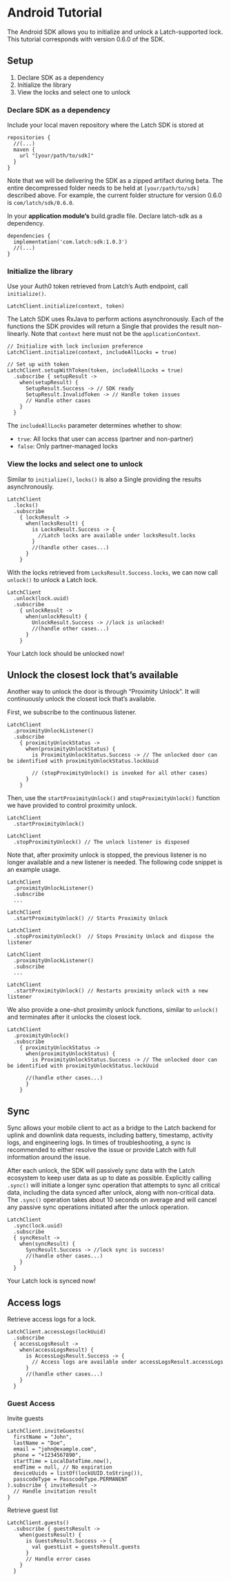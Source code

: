 # Android Tutorial

The Android SDK allows you to initialize and unlock a Latch-supported lock. This tutorial corresponds with version 0.6.0 of the SDK.

## Setup

1. Declare SDK as a dependency
1. Initialize the library
1. View the locks and select one to unlock

### Declare SDK as a dependency

Include your local maven repository where the Latch SDK is stored at

```
repositories {
  //(...)
  maven {
    url "[your/path/to/sdk]"
  }
}
```

Note that we will be delivering the SDK as a zipped artifact during beta. The entire decompressed folder needs to be held at `[your/path/to/sdk]` described above. For example, the current folder structure for version 0.6.0 is `com/latch/sdk/0.6.0`.

In your **application module’s** build.gradle file. Declare latch-sdk as a dependency.

```
dependencies {
  implementation('com.latch:sdk:1.0.3')
  //(...)
}
```

### Initialize the library

Use your Auth0 token retrieved from Latch’s Auth endpoint, call `initialize()`.

```
LatchClient.initialize(context, token)
```

The Latch SDK uses RxJava to perform actions asynchronously. Each of the functions the SDK provides will return a Single that provides the result non-linearly.
Note that `context` here must not be the `applicationContext`.

```
// Initialize with lock inclusion preference
LatchClient.initialize(context, includeAllLocks = true)

// Set up with token
LatchClient.setupWithToken(token, includeAllLocks = true)
  .subscribe { setupResult ->
    when(setupResult) {
      SetupResult.Success -> // SDK ready
      SetupResult.InvalidToken -> // Handle token issues
      // Handle other cases
    }
  }
```

The `includeAllLocks` parameter determines whether to show:
- `true`: All locks that user can access (partner and non-partner)
- `false`: Only partner-managed locks

### View the locks and select one to unlock

Similar to `initialize()`, `locks()` is also a Single providing the results asynchronously.

```
LatchClient
  .locks()
  .subscribe
    { locksResult ->
      when(locksResult) {
        is LocksResult.Success -> {
          //Latch locks are available under locksResult.locks
        }
        //(handle other cases...)
      }
    }
```

With the locks retrieved from `LocksResult.Success.locks`, we can now call `unlock()` to unlock a Latch lock.

```
LatchClient
  .unlock(lock.uuid)
  .subscribe
    { unlockResult ->
      when(unlockResult) {
        UnlockResult.Success -> //lock is unlocked!
        //(handle other cases...)
      }
    }
```

Your Latch lock should be unlocked now!

## Unlock the closest lock that’s available

Another way to unlock the door is through “Proximity Unlock”. It will continuously unlock the closest lock that’s available.

First, we subscribe to the continuous listener.

```
LatchClient
  .proximityUnlockListener()
  .subscribe 
    { proximityUnlockStatus ->
      when(proximityUnlockStatus) {
        is ProximityUnlockStatus.Success -> // The unlocked door can be identified with proximityUnlockStatus.lockUuid
		
        // (stopProximityUnlock() is invoked for all other cases)
      }
    }
```

Then, use the `startProximityUnlock()` and `stopProximityUnlock()` function we have provided to control proximity unlock.

```
LatchClient
  .startProximityUnlock()
```

```
LatchClient
  .stopProximityUnlock() // The unlock listener is disposed
```

Note that, after proximity unlock is stopped, the previous listener is no longer available and a new listener is needed. The following code snippet is an example usage.

```
LatchClient
  .proximityUnlockListener()
  .subscribe 
  ...

LatchClient
  .startProximityUnlock() // Starts Proximity Unlock

LatchClient
  .stopProximityUnlock()  // Stops Proximity Unlock and dispose the listener

LatchClient
  .proximityUnlockListener()  
  .subscribe 
  ...
  
LatchClient
  .startProximityUnlock() // Restarts proximity unlock with a new listener
```

We also provide a one-shot proximity unlock functions, similar to `unlock()` and terminates after it unlocks the closest lock.

```
LatchClient
  .proximityUnlock()
  .subscribe 
    { proximityUnlockStatus ->
      when(proximityUnlockStatus) {
        is ProximityUnlockStatus.Success -> // The unlocked door can be identified with proximityUnlockStatus.lockUuid

	  //(handle other cases...) 
      }  
    }
```

## Sync

Sync allows your mobile client to act as a bridge to the Latch backend for uplink and downlink data requests, including battery, timestamp, activity logs, and engineering logs. In times of troubleshooting, a sync is recommended to either resolve the issue or provide Latch with full information around the issue.

After each unlock, the SDK will passively sync data with the Latch ecosystem to keep user data as up to date as possible. Explicitly calling `.sync()` will initiate a longer sync operation that attempts to sync all critical data, including the data synced after unlock, along with non-critical data. The `.sync()` operation takes about 10 seconds on average and will cancel any passive sync operations initiated after the unlock operation.

```
LatchClient
  .sync(lock.uuid)
  .subscribe
  { syncResult ->
    when(syncResult) {
      SyncResult.Success -> //lock sync is success!
      //(handle other cases...)
    }
  }
```

Your Latch lock is synced now!

## Access logs
Retrieve access logs for a lock.

```
LatchClient.accessLogs(lockUuid)
  .subscribe
  { accessLogsResult ->
    when(accessLogsResult) {
      is AccessLogsResult.Success -> {
        // Access logs are available under accessLogsResult.accessLogs
      }
      //(handle other cases...)
    }
  }
```

### Guest Access
Invite guests

```
LatchClient.inviteGuests(
  firstName = "John",
  lastName = "Doe",
  email = "john@example.com",
  phone = "+1234567890",
  startTime = LocalDateTime.now(),
  endTime = null, // No expiration
  deviceUuids = listOf(lockUUID.toString()),
  passcodeType = PasscodeType.PERMANENT
).subscribe { inviteResult ->
  // Handle invitation result
}
```

Retrieve guest list

```
LatchClient.guests()
  .subscribe { guestsResult ->
    when(guestsResult) {
      is GuestsResult.Success -> {
        val guestList = guestsResult.guests
      }
      // Handle error cases
    }
  }
```
